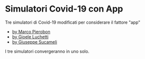 # Simulatori Covid-19 con App

Tre simulatori di Covid-19 modificati per considerare il fattore "app"

- [by Marco Pierobon](simulator)
- [by Gioele Luchetti](simulator2)
- [by Giuseppe Sucameli](simulator3)

I tre simulatori convergeranno in uno solo.
